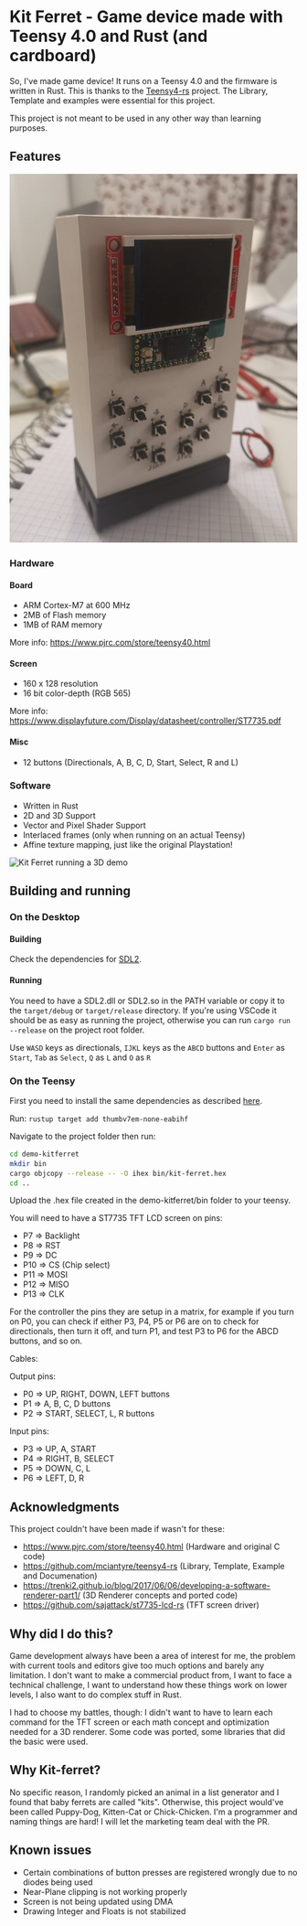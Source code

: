 # Kit Ferret - Game device made with Teensy 4.0 and Rust (and cardboard)

So, I've made game device!
It runs on a Teensy 4.0 and the firmware is written in Rust.
This is thanks to the [Teensy4-rs](https://github.com/mciantyre/teensy4-rs) project. The Library, Template and examples were essential for this project.

This project is not meant to be used in any other way than learning purposes.

## Features

![A device made with a cardboard case, with micro-controller board and screen board installed outside of the case, screen turned off](assets/p1.jpg "Kit Ferret - A device made with a cardboard case, with micro-controller board and screen board installed outside of the case, screen turned off")

### Hardware

#### Board

- ARM Cortex-M7 at 600 MHz
- 2MB of Flash memory
- 1MB of RAM memory

More info: <https://www.pjrc.com/store/teensy40.html>

#### Screen

- 160 x 128 resolution
- 16 bit color-depth (RGB 565)

More info: <https://www.displayfuture.com/Display/datasheet/controller/ST7735.pdf>

#### Misc

- 12 buttons (Directionals, A, B, C, D, Start, Select, R and L)

### Software

- Written in Rust
- 2D and 3D Support
- Vector and Pixel Shader Support
- Interlaced frames (only when running on an actual Teensy)
- Affine texture mapping, just like the original Playstation!

![Kit Ferret running a 3D demo](assets/p2.gif "Kit Ferret running a 3D demo")

## Building and running

### On the Desktop

#### Building

Check the dependencies for [SDL2](https://github.com/Rust-SDL2/rust-sdl2).

#### Running

You need to have a SDL2.dll or SDL2.so in the PATH variable or copy it to the ```target/debug``` or ```target/release``` directory.
If you're using VSCode it should be as easy as running the project, otherwise you can run ```cargo run --release``` on the project root folder.

Use ```WASD``` keys as directionals, ```IJKL``` keys as the ```ABCD``` buttons and ```Enter``` as ```Start```, ```Tab``` as ```Select```, ```Q``` as ```L``` and ```O``` as ```R```

### On the Teensy

First you need to install the same dependencies as described [here](https://github.com/mciantyre/teensy4-rs).

Run:
``` rustup target add thumbv7em-none-eabihf ```

Navigate to the project folder then run:

``` BASH
cd demo-kitferret
mkdir bin
cargo objcopy --release -- -O ihex bin/kit-ferret.hex
cd ..
```

Upload the .hex file created in the demo-kitferret/bin folder to your teensy.

You will need to have a ST7735 TFT LCD screen on pins:

- P7 => Backlight
- P8 => RST
- P9 => DC
- P10 => CS (Chip select)
- P11 => MOSI
- P12 => MISO
- P13 => CLK

For the controller the pins they are setup in a matrix, for example if you turn on P0, you can check if either P3, P4, P5 or P6 are on to check for directionals, then turn it off, and turn P1, and test P3 to P6 for the ABCD buttons, and so on.

Cables:

Output pins:

- P0 => UP, RIGHT, DOWN, LEFT buttons
- P1 => A, B, C, D buttons
- P2 => START, SELECT, L, R buttons

Input pins:

- P3 => UP, A, START
- P4 => RIGHT, B, SELECT
- P5 => DOWN, C, L
- P6 => LEFT, D, R

## Acknowledgments

This project couldn't have been made if wasn't for these:

- <https://www.pjrc.com/store/teensy40.html> (Hardware and original C code)
- <https://github.com/mciantyre/teensy4-rs> (Library, Template, Example and Documenation)
- <https://trenki2.github.io/blog/2017/06/06/developing-a-software-renderer-part1/> (3D Renderer concepts and ported code)
- <https://github.com/sajattack/st7735-lcd-rs> (TFT screen driver)

## Why did I do this?

Game development always have been a area of interest for me, the problem with current tools and editors give too much options and barely any limitation. I don't want to make a commercial product from, I want to face a technical challenge, I want to understand how these things work on lower levels, I also want to do complex stuff in Rust.

I had to choose my battles, though: I didn't want to have to learn each command for the TFT screen or each math concept and optimization needed for a 3D renderer. Some code was ported, some libraries that did the basic were used.

## Why Kit-ferret?

No specific reason, I randomly picked an animal in a list generator and I found that baby ferrets are called "kits". Otherwise, this project would've been called Puppy-Dog, Kitten-Cat or Chick-Chicken. I'm a programmer and naming things are hard! I will let the marketing team deal with the PR.

## Known issues

- Certain combinations of button presses are registered wrongly due to no diodes being used
- Near-Plane clipping is not working properly
- Screen is not being updated using DMA
- Drawing Integer and Floats is not stabilized
